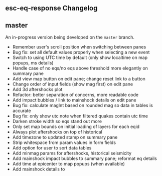 esc-eq-response Changelog
-------------------------

## master

An in-progress version being developed on the `master` branch.

* Remember user's scroll position when switching between panes
* Bug fix: set all default values properly when selecting a new event
* Switch to using UTC time by default (only show localtime on map popups, ms details)
* Handle case of no eqs/no eqs above threshold more elegantly on summary pane
* Add view map button on edit pane; change reset link to a button
* Change order of input fields (show mag first) on edit pane
* Add 3d aftershocks plot
* Refactor: better separation of concerns, more readable code
* Add impact bubbles / link to mainshock details on edit pane
* Bug fix: calculate magInt based on rounded mag so data in tables is accurate
* Bug fix: only show utc note when filtered quakes contain utc time
* Darken stroke width so eqs stand out more
* Only set map bounds on initial loading of layers for each eqid
* Always plot aftershocks on top of historical
* Add timezone to updated stamp on summary pane
* Strip whitespace from param values in form fields
* Add option for user to sort data tables
* Add minmag params for aftershocks, historical seismicity
* Add mainshock impact bubbles to summary pane; reformat eq details
* Add time at epicenter to map popups (when available)
* Add mainshock details to <title> tag
* Only set default values for mainshock if empty or new eqid entered by user
* Add Significant Earthquakes pulldown menu
* Fix for browser's back/fwd buttons to navigate between panes
* Add reset button / req'd fields text
* Move instructions to new help pane; update text
* Improve error handling, and error messages
* Add note when eq time at epicenter is not available in geojson feed
* Add distance / direction to mainshock field in summary tables
* Set map bounds to fully contain each feature layer as it is added
* Tweak colors so navbar is more prominent
* Right align columns (mag, distance, depth, binned totals) in tables for readability
* Use rupture length for calculating default params
* Move "Find Earthquake" links to instructions; add image showing Event Id
* More mobile friendly:
  - hide Leaflet zoom/attr controls; disable zoom when focusing form input
  - css tweaks: summary tables shorter, less R/L padding, etc.
  - hide location field in summary tables
* Bug fixes

## 0.1.0 (2016-11-02)

App is fully functional for Step 1 priorities and all known bugs squashed.

* Add css styles for page layout and map display, etc. and improve presentation
* Add title, description, instructions, etc to edit pane
* Add loading module to show loading progress, error messages
* Add html5 form validation
* Show mainshock details on edit pane
* Add listeners to aftershocks / historical form fields to trigger updates when changed
* Update url params / validate event id as user types
* Plot mainshock as top layer on map
* Allow scrollwheel zoom on map
* Add impact bubbles to map popups
* Add text descriptions to summary
* Add binned earthquake data to summary
* Add last aftershock to summary
* Reverse order of eqs in summary tables (newest first)
* Add point feature (eq) count to layer name
* Bug fixes


## 0.0.0 (2016-10-13)

Initial release. Basic app structure / routing and (mostly) functionally
complete for Step 1 priorities.
